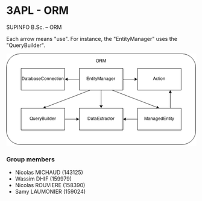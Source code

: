 3APL - ORM
===

SUPINFO B.Sc. – ORM

Each arrow means "use". For instance, the "EntityManager" uses the "QueryBuilder".

![Schema](doc/schema.png)

### Group members

* Nicolas MICHAUD (143125)
* Wassim DHIF (159979)
* Nicolas ROUVIERE (158390)
* Samy LAUMONIER (159024)
